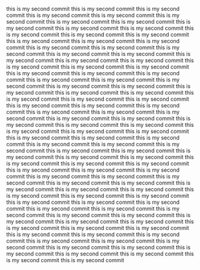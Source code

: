 this is my second commit this is my second commit this is my second commit this is my second commit this is my second commit this is my second commit this is my second commit this is my second commit this is my second commit this is my second commit this is my second commit this is my second commit this is my second commit this is my second commit this is my second commit this is my second commit this is my second commit this is my second commit this is my second commit this is my second commit this is my second commit this is my second commit this is my second commit this is my second commit this is my second commit this is my second commit this is my second commit this is my second commit this is my second commit this is my second commit this is my second commit this is my second commit this is my second commit this is my second commit this is my second commit this is my second commit this is my second commit this is my second commit this is my second commit this is my second commit this is my second commit this is my second commit this is my second commit this is my second commit this is my second commit this is my second commit this is my second commit this is my second commit this is my second commit this is my second commit this is my second commit this is my second commit this is my second commit this is my second commit this is my second commit this is my second commit this is my second commit this is my second commit this is my second commit this is my second commit this is my second commit this is my second commit this is my second commit this is my second commit this is my second commit this is my second commit this is my second commit this is my second commit this is my second commit this is my second commit this is my second commit this is my second commit this is my second commit this is my second commit this is my second commit this is my second commit this is my second commit this is my second commit this is my second commit this is my second commit this is my second commit this is my second commit this is my second commit this is my second commit this is my second commit this is my second commit this is my second commit this is my second commit this is my second commit this is my second commit this is my second commit this is my second commit this is my second commit this is my second commit this is my second commit this is my second commit this is my second commit this is my second commit this is my second commit this is my second commit this is my second commit this is my second commit this is my second commit this is my second commit this is my second commit this is my second commit this is my second commit this is my second commit this is my second commit this is my second commit this is my second commit 
